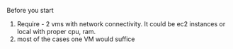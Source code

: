 Before you start
1) Require - 2 vms with network connectivity. It could be ec2 instances or local with proper cpu, ram.
2) most of the cases one VM would suffice
